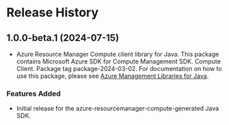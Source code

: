 # Release History

## 1.0.0-beta.1 (2024-07-15)

- Azure Resource Manager Compute client library for Java. This package contains Microsoft Azure SDK for Compute Management SDK. Compute Client. Package tag package-2024-03-02. For documentation on how to use this package, please see [Azure Management Libraries for Java](https://aka.ms/azsdk/java/mgmt).
### Features Added

- Initial release for the azure-resourcemanager-compute-generated Java SDK.
